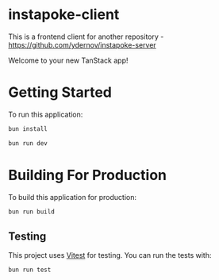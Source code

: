 # instapoke-client

This is a frontend client for another repository - https://github.com/ydernov/instapoke-server

Welcome to your new TanStack app!

# Getting Started

To run this application:

```bash
bun install
```

```bash
bun run dev
```

# Building For Production

To build this application for production:

```bash
bun run build
```

## Testing

This project uses [Vitest](https://vitest.dev/) for testing. You can run the tests with:

```bash
bun run test
```
